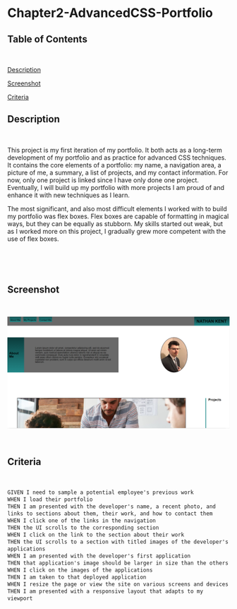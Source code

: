 # Chapter2-AdvancedCSS-Portfolio

## Table of Contents

<br>

[Description](#description)

[Screenshot](#screenshot)

[Criteria](#criteria)

## Description

<br>

This project is my first iteration of my portfolio. It both acts as a long-term development of my portfolio and as practice for advanced CSS techniques. It contains the core elements of a portfolio: my name, a navigation area, a picture of me, a summary, a list of projects, and my contact information. For now, only one project is linked since I have only done one project. Eventually, I will build up my portfolio with more projects I am proud of and enhance it with new techniques as I learn.

The most significant, and also most difficult elements I worked with to build my portfolio was flex boxes. Flex boxes are capable of formatting in magical ways, but they can be equally as stubborn. My skills started out weak, but as I worked more on this project, I gradually grew more competent with the use of flex boxes.

<br>
<br>
<br>


## Screenshot

<br>

![Screenshot of Portfolio](images/PortfolioSS.PNG)

<br>

## Criteria

<br>

    GIVEN I need to sample a potential employee's previous work
    WHEN I load their portfolio
    THEN I am presented with the developer's name, a recent photo, and links to sections about them, their work, and how to contact them
    WHEN I click one of the links in the navigation
    THEN the UI scrolls to the corresponding section
    WHEN I click on the link to the section about their work
    THEN the UI scrolls to a section with titled images of the developer's applications
    WHEN I am presented with the developer's first application
    THEN that application's image should be larger in size than the others
    WHEN I click on the images of the applications
    THEN I am taken to that deployed application
    WHEN I resize the page or view the site on various screens and devices
    THEN I am presented with a responsive layout that adapts to my viewport
